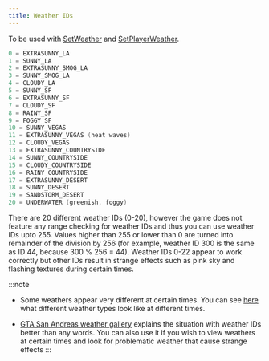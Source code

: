 ```yaml
---
title: Weather IDs
---
```


To be used with [SetWeather](../functions/SetWeather) and [SetPlayerWeather](../functions/SetPlayerWeather).

```c
0 = EXTRASUNNY_LA
1 = SUNNY_LA
2 = EXTRASUNNY_SMOG_LA
3 = SUNNY_SMOG_LA
4 = CLOUDY_LA
5 = SUNNY_SF
6 = EXTRASUNNY_SF
7 = CLOUDY_SF
8 = RAINY_SF
9 = FOGGY_SF
10 = SUNNY_VEGAS
11 = EXTRASUNNY_VEGAS (heat waves)
12 = CLOUDY_VEGAS
13 = EXTRASUNNY_COUNTRYSIDE
14 = SUNNY_COUNTRYSIDE
15 = CLOUDY_COUNTRYSIDE
16 = RAINY_COUNTRYSIDE
17 = EXTRASUNNY_DESERT
18 = SUNNY_DESERT
19 = SANDSTORM_DESERT
20 = UNDERWATER (greenish, foggy)
```

There are 20 different weather IDs (0-20), however the game does not feature any range checking for weather IDs and thus you can use weather IDs upto 255.  Values higher than 255 or lower than 0 are turned into remainder of the division by 256 (for example, weather ID 300 is the same as ID 44, because 300 % 256 = 44). Weather IDs 0-22 appear to work correctly but other IDs result in strange effects such as pink sky and flashing textures during certain times.

:::note
* Some weathers appear very different at certain times. You can see [here](http://hotmist.ddo.jp/id/weatherhtml) what different weather types look like at different times.

* [GTA San Andreas weather gallery](https://dev.prineside.com/en/gtasa_weather_id/) explains the situation with weather IDs better than any words. You can also use it if you wish to view weathers at certain times and look for problematic weather that cause strange effects
:::

